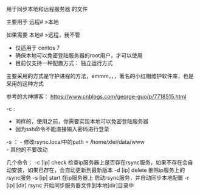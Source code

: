 
用于同步本地和远程服务器 的文件

主要用于 远程# >本地

如果需要 本地# >远程，我不管

- 仅适用于 centos 7
- 确保本地可以免密登陆服务器的root用户，才可以使用
- 目前仅支持一种配置方式： 独立运行方式

主要采用的方式是守护进程的方法，emmm，，，著名的小红帽维护软件库，也是采用的这种方式

参考的大神博客： https://www.cnblogs.com/george-guo/p/7718515.html



-c :
  - 同样的，使用之前，你需要实现本地可以免密登陆服务器
  - 因为ssh命令不能直接输入密码进行登录

-s ：
	- 修改rsync.local中的path = /home/xlei/data/www  
	- 其他的不要改动

几个命令：
-c [ip] check  检查ip服务器上是否存在rsync服务，如果不存在会自动安装，如果已存在，会自动更新到最新版本
-d [ip] delete 删除ip服务上的rsync服务
-s [ip] start  在ip服务器上 启动rsync服务，并自动同步本地配置
-r [ip] [dir] rsync  开始同步服务器文件到本地[dir]目录中